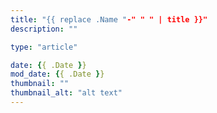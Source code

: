 ```yaml
---
title: "{{ replace .Name "-" " " | title }}"
description: ""

type: "article"

date: {{ .Date }}
mod_date: {{ .Date }}
thumbnail: ""
thumbnail_alt: "alt text"
---
```

<!-- {{< toc >}} -->
